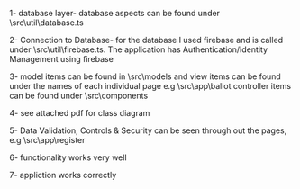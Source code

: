 1- database layer- database aspects can be found under \src\util\database.ts

2- Connection to Database- for the database I used firebase and is called under \src\util\firebase.ts. The application has Authentication/Identity Management using firebase

3- model items can be found in \src\models and 
   view items can be found under the names of each individual page e.g \src\app\ballot
   controller items can be found under \src\components

4- see attached pdf for class diagram

5- Data Validation, Controls & Security can be seen through out the pages, e.g \src\app\register

6- functionality works very well

7- appliction works correctly